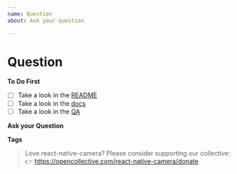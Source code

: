 ```yaml
---
name: Question
about: Ask your question

---
```


# Question

**To Do First**
- [ ] Take a look in the [README](https://github.com/react-native-community/react-native-camera/blob/master/README.md)
- [ ] Take a look in the [docs](https://github.com/react-native-community/react-native-camera/blob/master/docs/RNCamera.md)
- [ ] Take a look in the [QA](https://github.com/react-native-community/react-native-camera/blob/master/docs/QA.md)

**Ask your Question**
<!--ask your question-->

**Tags**
<!--add some related tags to your question-->

> Love react-native-camera? Please consider supporting our collective: 👉  https://opencollective.com/react-native-camera/donate